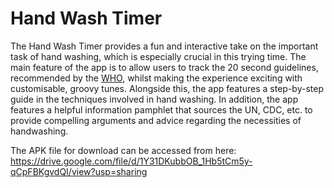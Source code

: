 # Hand Wash Timer

The Hand Wash Timer provides a fun and interactive take on the important task of hand washing, which is especially crucial in this trying time. The main feature of the app is to allow users to track the 20 second guidelines, recommended by the [WHO](https://www.who.int/), whilst making the experience exciting with customisable, groovy tunes. Alongside this, the app features a step-by-step guide in the techniques involved in hand washing. In addition, the app features a helpful information pamphlet that sources the UN, CDC, etc. to provide compelling arguments and advice regarding the necessities of handwashing. 

The APK file for download can be accessed from here: https://drive.google.com/file/d/1Y31DKubbOB_1Hb5tCm5y-qCpFBKgvdQI/view?usp=sharing
